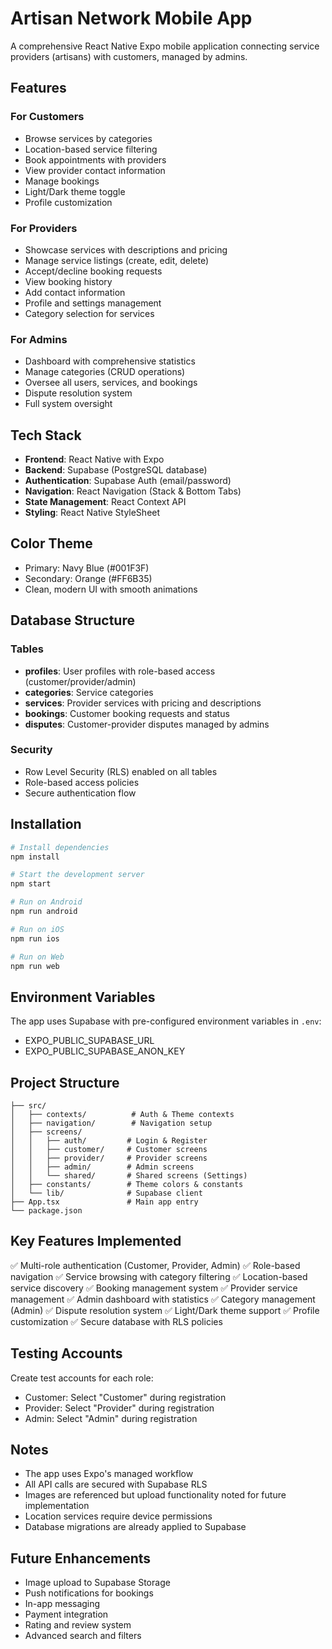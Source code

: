 # Artisan Network Mobile App

A comprehensive React Native Expo mobile application connecting service providers (artisans) with customers, managed by admins.

## Features

### For Customers
- Browse services by categories
- Location-based service filtering
- Book appointments with providers
- View provider contact information
- Manage bookings
- Light/Dark theme toggle
- Profile customization

### For Providers
- Showcase services with descriptions and pricing
- Manage service listings (create, edit, delete)
- Accept/decline booking requests
- View booking history
- Add contact information
- Profile and settings management
- Category selection for services

### For Admins
- Dashboard with comprehensive statistics
- Manage categories (CRUD operations)
- Oversee all users, services, and bookings
- Dispute resolution system
- Full system oversight

## Tech Stack

- **Frontend**: React Native with Expo
- **Backend**: Supabase (PostgreSQL database)
- **Authentication**: Supabase Auth (email/password)
- **Navigation**: React Navigation (Stack & Bottom Tabs)
- **State Management**: React Context API
- **Styling**: React Native StyleSheet

## Color Theme

- Primary: Navy Blue (#001F3F)
- Secondary: Orange (#FF6B35)
- Clean, modern UI with smooth animations

## Database Structure

### Tables
- **profiles**: User profiles with role-based access (customer/provider/admin)
- **categories**: Service categories
- **services**: Provider services with pricing and descriptions
- **bookings**: Customer booking requests and status
- **disputes**: Customer-provider disputes managed by admins

### Security
- Row Level Security (RLS) enabled on all tables
- Role-based access policies
- Secure authentication flow

## Installation

```bash
# Install dependencies
npm install

# Start the development server
npm start

# Run on Android
npm run android

# Run on iOS
npm run ios

# Run on Web
npm run web
```

## Environment Variables

The app uses Supabase with pre-configured environment variables in `.env`:
- EXPO_PUBLIC_SUPABASE_URL
- EXPO_PUBLIC_SUPABASE_ANON_KEY

## Project Structure

```
├── src/
│   ├── contexts/          # Auth & Theme contexts
│   ├── navigation/        # Navigation setup
│   ├── screens/
│   │   ├── auth/         # Login & Register
│   │   ├── customer/     # Customer screens
│   │   ├── provider/     # Provider screens
│   │   ├── admin/        # Admin screens
│   │   └── shared/       # Shared screens (Settings)
│   ├── constants/        # Theme colors & constants
│   └── lib/              # Supabase client
├── App.tsx               # Main app entry
└── package.json
```

## Key Features Implemented

✅ Multi-role authentication (Customer, Provider, Admin)
✅ Role-based navigation
✅ Service browsing with category filtering
✅ Location-based service discovery
✅ Booking management system
✅ Provider service management
✅ Admin dashboard with statistics
✅ Category management (Admin)
✅ Dispute resolution system
✅ Light/Dark theme support
✅ Profile customization
✅ Secure database with RLS policies

## Testing Accounts

Create test accounts for each role:
- Customer: Select "Customer" during registration
- Provider: Select "Provider" during registration
- Admin: Select "Admin" during registration

## Notes

- The app uses Expo's managed workflow
- All API calls are secured with Supabase RLS
- Images are referenced but upload functionality noted for future implementation
- Location services require device permissions
- Database migrations are already applied to Supabase

## Future Enhancements

- Image upload to Supabase Storage
- Push notifications for bookings
- In-app messaging
- Payment integration
- Rating and review system
- Advanced search and filters
